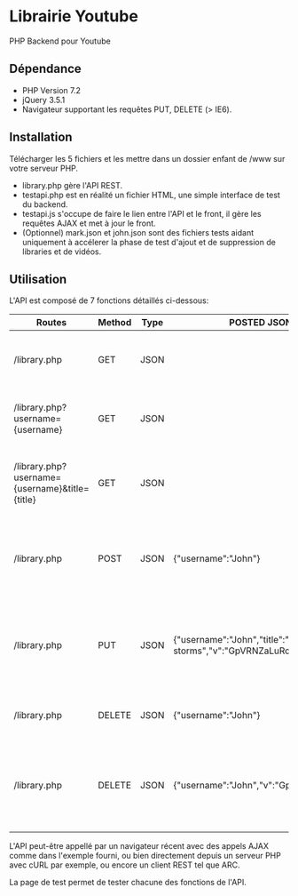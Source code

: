 # Librairie Youtube
PHP Backend pour Youtube
## Dépendance
* PHP Version 7.2
* jQuery 3.5.1
* Navigateur supportant les requêtes PUT, DELETE (> IE6).

## Installation
Télécharger les 5 fichiers et les mettre dans un dossier enfant de /www sur votre serveur PHP.

* library.php gère l'API REST.
* testapi.php est en réalité un fichier HTML, une simple interface de test du backend.
* testapi.js s'occupe de faire le lien entre l'API et le front, il gère les requêtes AJAX et met à jour le front.
* (Optionnel) mark.json et john.json sont des fichiers tests aidant uniquement à accélerer la phase de test d'ajout et de suppression de libraries et de vidéos.

## Utilisation
L'API est composé de 7 fonctions détaillés ci-dessous:

|Routes|Method|Type|POSTED JSON|Description|
|------|------|------|------|------|
|/library.php|GET|JSON||Récupère la liste des utilisateurs possédant une librarie|
|/library.php?username={username}|GET|JSON||Récupère la librarie vidéo de l'utilisateur précisé|
|/library.php?username={username}&title={title}|GET|JSON||Cherche une vidéo par son titre dans la librarie de l'utilisateur|
|/library.php|POST|JSON|{"username":"John"}|Crée une nouvelle librarie si une librairie à ce nom n'existe pas encore|
|/library.php|PUT|JSON|{"username":"John","title":"song of storms","v":"GpVRNZaLuRc"}|Mets à jour la librarie de en ajoutant une nouvelle vidéo à sa collection|
|/library.php|DELETE|JSON|{"username":"John"}|Supprime la librarie de l'utilisateur spécifié|
|/library.php|DELETE|JSON|{"username":"John","v":"GpVRNZaLuRc"}|Supprime une vidéo spécifique de la collection de l'utilisateur spécifié|

L'API peut-être appellé par un navigateur récent avec des appels AJAX comme dans l'exemple fourni, ou bien directement depuis un serveur PHP avec cURL par exemple, ou encore un client REST tel que ARC.

La page de test permet de tester chacune des fonctions de l'API.
